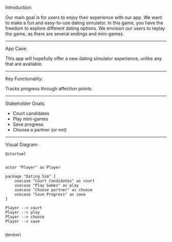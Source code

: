 Introduction:

Our main goal is for users to enjoy their experience with our app. We want to 
make a fun and easy-to-use dating simulator. In this game, you have the freedom
to explore different dating options. We envision our users to replay the
game, as there are several endings and mini-games. 


---

App Case:

This app will hopefully offer a new dating simulator experience, unlike any that
are available. 

---

Key Functionality:

Tracks progress through affection points. 

---

Stakeholder Goals:

* Court candidates
* Play mini-games 
* Save progress 
* Choose a partner (or not)

---

Visual Diagram:
```plantuml
@startuml


actor "Player" as Player

package "Dating Sim" {
    usecase "Court Candidates" as court
    usecase "Play Games" as play
    usecase "Choose partner" as choose
    usecase "Save Progress" as save
}

Player --> court
Player --> play 
Player --> choose
Player --> save


@enduml


